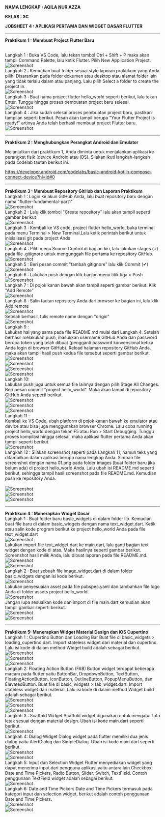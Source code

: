 **NAMA LENGKAP : AQILA NUR AZZA**

**KELAS : 3C**

**JOBSHEET 4 : APLIKASI PERTAMA DAN WIDGET DASAR FLUTTER**

--------------------------------------------------------------------------------------------------------------------------------------

**Praktikum 1 : Membuat Project Flutter Baru**

<br>Langkah 1 : 
Buka VS Code, lalu tekan tombol Ctrl + Shift + P maka akan tampil Command Palette, lalu ketik Flutter. Pilih New Application Project.
<br>![Screenshot](images/praktikum1/01.png)
<br>Langkah 2 : 
Kemudian buat folder sesuai style laporan praktikum yang Anda pilih. Disarankan pada folder dokumen atau desktop atau alamat folder lain yang tidak terlalu dalam atau panjang. Lalu pilih Select a folder to create the project in.
<br>![Screenshot](images/praktikum1/02.png)
<br>Langkah 3 : 
Buat nama project flutter hello_world seperti berikut, lalu tekan Enter. Tunggu hingga proses pembuatan project baru selesai.
<br>![Screenshot](images/praktikum1/03.png)
<br>Langkah 4 : 
Jika sudah selesai proses pembuatan project baru, pastikan tampilan seperti berikut. Pesan akan tampil berupa "Your Flutter Project is ready!" artinya Anda telah berhasil membuat project Flutter baru.
<br>![Screenshot](images/praktikum1/04.png)

--------------------------------------------------------------------------------------------------------------------------------------
**Praktikum 2 : Menghubungkan Perangkat Android dan Emulator**

Melanjutkan dari praktikum 1, Anda diminta untuk menjalankan aplikasi ke perangkat fisik (device Android atau iOS). Silakan ikuti langkah-langkah pada codelab tautan berikut ini.

https://developer.android.com/codelabs/basic-android-kotlin-compose-connect-device?hl=id#0 

--------------------------------------------------------------------------------------------------------------------------------------

**Praktikum 3 : Membuat Repository GitHub dan Laporan Praktikum**
<br>Langkah 1 : 
Login ke akun GitHub Anda, lalu buat repository baru dengan nama "flutter-fundamental-part1"
<br>![Screenshot](images/praktikum3/01.png)
<br>Langkah 2 : 
Lalu klik tombol "Create repository" lalu akan tampil seperti gambar berikut
<br>![Screenshot](images/praktikum3/02.png)
<br>Langkah 3 : 
Kembali ke VS code, project flutter hello_world, buka terminal pada menu Terminal > New Terminal.Lalu ketik perintah berikut untuk inisialisasi git pada project Anda
<br>![Screenshot](images/praktikum3/03.png)
<br>Langkah 4 : 
Pilih menu Source Control di bagian kiri, lalu lakukan stages (+) pada file .gitignore untuk mengunggah file pertama ke repository GitHub.
<br>![Screenshot](images/praktikum3/04.png)
<br>Langkah 5 : 
Beri pesan commit "tambah gitignore" lalu klik Commit (✔)
<br>![Screenshot](images/praktikum3/05.png)
<br>Langkah 6 : 
Lakukan push dengan klik bagian menu titik tiga > Push
<br>![Screenshot](images/praktikum3/06.png)
<br>Langkah 7 :
Di pojok kanan bawah akan tampil seperti gambar berikut. Klik "Add Remote"
<br>![Screenshot](images/praktikum3/07.png)
<br>Langkah 8 :
Salin tautan repository Anda dari browser ke bagian ini, lalu klik Add remote
<br>![Screenshot](images/praktikum3/08.png)
<br>Setelah berhasil, tulis remote name dengan "origin"
<br>![Screenshot](images/praktikum3/09.png)
<br>Langkah 9 :  
 Lakukan hal yang sama pada file README.md mulai dari Langkah 4. Setelah berhasil melakukan push, masukkan username GitHub Anda dan password berupa token yang telah dibuat (pengganti password konvensional ketika Anda login di browser GitHub). Reload halaman repository GitHub Anda, maka akan tampil hasil push kedua file tersebut seperti gambar berikut.
<br>![Screenshot](images/praktikum3/10.png)
<br>![Screenshot](images/praktikum3/11.png)
<br>![Screenshot](images/praktikum3/12.png)
<br>![Screenshot](images/praktikum3/13.png)
<br>Langkah 10:  
Lakukan push juga untuk semua file lainnya dengan pilih Stage All Changes. Beri pesan commit "project hello_world". Maka akan tampil di repository GitHub Anda seperti berikut.
<br>![Screenshot](images/praktikum3/14.png)
<br>![Screenshot](images/praktikum3/15.png)
<br>![Screenshot](images/praktikum3/16.png)
<br>Langkah 11 :  
Kembali ke VS Code, ubah platform di pojok kanan bawah ke emulator atau device atau bisa juga menggunakan browser Chrome. Lalu coba running project hello_world dengan tekan F5 atau Run > Start Debugging. Tunggu proses kompilasi hingga selesai, maka aplikasi flutter pertama Anda akan tampil seperti berikut.
<br>![Screenshot](images/praktikum3/18.png)
<br>Langkah 12 :
Silakan screenshot seperti pada Langkah 11, namun teks yang ditampilkan dalam aplikasi berupa nama lengkap Anda. Simpan file screenshot dengan nama 01.png pada folder images (buat folder baru jika belum ada) di project hello_world Anda. Lalu ubah isi README.md seperti berikut, sehingga tampil hasil screenshot pada file README.md. Kemudian push ke repository Anda.  
<br>![Screenshot](images/praktikum3/17.png)
<br>![Screenshot](images/praktikum3/19.png)
<br>![Screenshot](images/praktikum3/20.png)

--------------------------------------------------------------------------------------------------------------------------------------

**Praktikum 4 : Menerapkan Widget Dasar**
<br>Langkah 1 :
Buat folder baru basic_widgets di dalam folder lib. Kemudian buat file baru di dalam basic_widgets dengan nama text_widget.dart. Ketik atau salin kode program berikut ke project hello_world Anda pada file text_widget.dart
<br>![Screenshot](images/praktikum4/01.png)
<br>Lakukan import file text_widget.dart ke main.dart, lalu ganti bagian text widget dengan kode di atas. Maka hasilnya seperti gambar berikut. Screenshot hasil milik Anda, lalu dibuat laporan pada file README.md.
<br>![Screenshot](images/praktikum4/02.png)
<br>![Screenshot](images/praktikum4/03.png)
<br>Langkah 2 :
Buat sebuah file image_widget.dart di dalam folder basic_widgets dengan isi kode berikut.
<br>![Screenshot](images/praktikum4/04.png)
<br>Lakukan penyesuaian asset pada file pubspec.yaml dan tambahkan file logo Anda di folder assets project hello_world.
<br>![Screenshot](images/praktikum4/05.png)
<br>Jangan lupa sesuaikan kode dan import di file main.dart kemudian akan tampil gambar seperti berikut.
<br>![Screenshot](images/praktikum4/06.png)
<br>![Screenshot](images/praktikum4/07.png)


--------------------------------------------------------------------------------------------------------------------------------------

**Praktikum 5: Menerapkan Widget Material Design dan iOS Cupertino**
<br>Langkah 1 : Cupertino Button dan Loading Bar
Buat file di basic_widgets > loading_cupertino.dart. Import stateless widget dari material dan cupertino. Lalu isi kode di dalam method Widget build adalah sebagai berikut.
<br>![Screenshot](images/praktikum5/01.png)
<br>![Screenshot](images/praktikum5/02.png)
<br>![Screenshot](images/praktikum5/03.png)
<br>Langkah 2: Floating Action Button (FAB)
Button widget terdapat beberapa macam pada flutter yaitu ButtonBar, DropdownButton, TextButton, FloatingActionButton, IconButton, OutlineButton, PopupMenuButton, dan ElevatedButton.
Buat file di basic_widgets > fab_widget.dart. Import stateless widget dari material. Lalu isi kode di dalam method Widget build adalah sebagai berikut.
<br>![Screenshot](images/praktikum5/04.png)
<br>![Screenshot](images/praktikum5/05.png)
<br>![Screenshot](images/praktikum5/06.png)
<br>Langkah 3 : Scaffold Widget
Scaffold widget digunakan untuk mengatur tata letak sesuai dengan material design.
Ubah isi kode main.dart seperti berikut.
<br>![Screenshot](images/praktikum5/07.png)
<br>Langkah 4: Dialog Widget
Dialog widget pada flutter memiliki dua jenis dialog yaitu AlertDialog dan SimpleDialog.
Ubah isi kode main.dart seperti berikut.
<br>![Screenshot](images/praktikum5/08.png)
<br>![Screenshot](images/praktikum5/09.png)
<br>Langkah 5: Input dan Selection Widget
Flutter menyediakan widget yang dapat menerima input dari pengguna aplikasi yaitu antara lain Checkbox, Date and Time Pickers, Radio Button, Slider, Switch, TextField.
Contoh penggunaan TextField widget adalah sebagai berikut:
<br>![Screenshot](images/praktikum5/10.png)
<br>Langkah 6: Date and Time Pickers
Date and Time Pickers termasuk pada kategori input dan selection widget, berikut adalah contoh penggunaan Date and Time Pickers.
<br>![Screenshot](images/praktikum5/11.png)
<br>![Screenshot](images/praktikum5/12.png)













